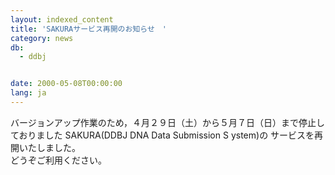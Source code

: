 ```yaml
---
layout: indexed_content
title: 'SAKURAサービス再開のお知らせ　'
category: news
db:
  - ddbj


date: 2000-05-08T00:00:00
lang: ja
---
```


バージョンアップ作業のため，４月２９日（土）から５月７日（日）まで停止しておりました SAKURA(DDBJ DNA Data Submission S ystem)の サービスを再開いたしました。<br>どうぞご利用ください。
